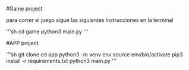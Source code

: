 #Game project

para correr el juego sigue las siguientes instrucciones en la terminal 
 
'''sh
cd game
python3 main.py
'''

#APP project

'''sh
git clone
cd app
python3 -m venv env
source env/bin/activate
pip3 install -r requirements.txt
python3 main.py
'''